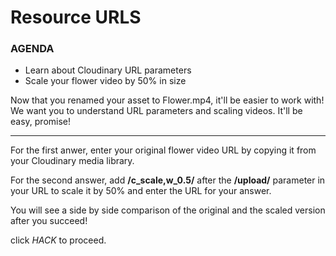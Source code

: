 # Resource URLS

<div class="aside">
<h3>AGENDA</h3>
<ul>
  <li>Learn about Cloudinary URL parameters</li>
  <li>Scale your flower video by 50% in size</li>
</ul>
</div>

Now that you renamed your asset to Flower.mp4, it'll be easier to work with! We want you to understand URL parameters and scaling videos. It'll be easy, promise!

********************

For the first anwer, enter your original flower video URL by copying it from your Cloudinary media library.

For the second answer, add **/c_scale,w_0.5/** after the **/upload/** parameter in your URL to scale it by 50% and enter the URL for your answer.

You will see a side by side comparison of the original and the scaled version after you succeed!

click _HACK_ to proceed.

